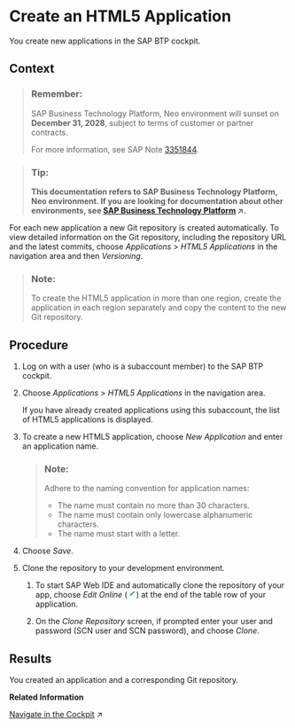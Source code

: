 <!-- loio42575dcfcc784ec4aab6a23e9310a5fa -->

# Create an HTML5 Application

You create new applications in the SAP BTP cockpit.



## Context

> ### Remember:  
> SAP Business Technology Platform, Neo environment will sunset on **December 31, 2028**, subject to terms of customer or partner contracts.
> 
> For more information, see SAP Note [3351844](https://me.sap.com/notes/3351844).

> ### Tip:  
> **This documentation refers to SAP Business Technology Platform, Neo environment. If you are looking for documentation about other environments, see [SAP Business Technology Platform](https://help.sap.com/viewer/65de2977205c403bbc107264b8eccf4b/Cloud/en-US/6a2c1ab5a31b4ed9a2ce17a5329e1dd8.html "SAP Business Technology Platform (SAP BTP) is an integrated offering comprised of the following technology portfolios: application development; process automation; integration; data, analytics, and enterprise planning; artificial intelligence. The platform offers users the ability to turn data into business value, compose end-to-end business processes, connect entire IT landscapes, and personalize, build and extend SAP applications. This reduces the overall total cost of ownership maintaining SAP landscapes and third-party software across end-to-end business processes.") :arrow_upper_right:.**

For each new application a new Git repository is created automatically. To view detailed information on the Git repository, including the repository URL and the latest commits, choose *Applications* \> *HTML5 Applications* in the navigation area and then *Versioning*.

> ### Note:  
> To create the HTML5 application in more than one region, create the application in each region separately and copy the content to the new Git repository.



## Procedure

1.  Log on with a user \(who is a subaccount member\) to the SAP BTP cockpit.

2.  Choose *Applications* \> *HTML5 Applications* in the navigation area.

    If you have already created applications using this subaccount, the list of HTML5 applications is displayed.

3.  To create a new HTML5 application, choose *New Application* and enter an application name.

    > ### Note:  
    > Adhere to the naming convention for application names:
    > 
    > -   The name must contain no more than 30 characters.
    > -   The name must contain only lowercase alphanumeric characters.
    > -   The name must start with a letter.

4.  Choose *Save*.

5.  Clone the repository to your development environment.

    1.  To start SAP Web IDE and automatically clone the repository of your app, choose *Edit Online* \(![](images/HTML5_Edit_Online_Button_272cc13.png)\) at the end of the table row of your application.

    2.  On the *Clone Repository* screen, if prompted enter your user and password \(SCN user and SCN password\), and choose *Clone*.





## Results

You created an application and a corresponding Git repository.

**Related Information**  


[Navigate in the Cockpit](https://help.sap.com/viewer/65de2977205c403bbc107264b8eccf4b/Cloud/en-US/0874895f1f78459f9517da55a11ffebd.html "Learn how to navigate to your global accounts, directories, and subaccounts in the SAP BTP cockpit.") :arrow_upper_right:

